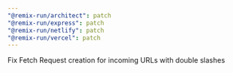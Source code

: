 ```yaml
---
"@remix-run/architect": patch
"@remix-run/express": patch
"@remix-run/netlify": patch
"@remix-run/vercel": patch
---
```


Fix Fetch Request creation for incoming URLs with double slashes
